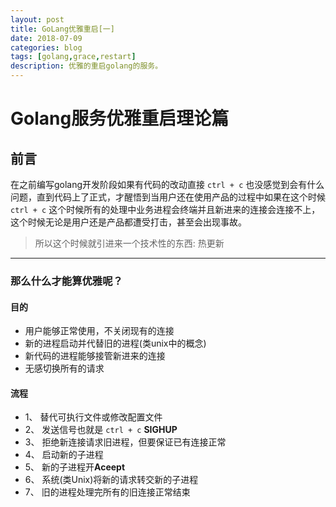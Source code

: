 ```yaml
---
layout: post
title: GoLang优雅重启[一]
date: 2018-07-09
categories: blog
tags: [golang,grace,restart]
description: 优雅的重启golang的服务。
---
```


# Golang服务优雅重启理论篇


## 前言


在之前编写golang开发阶段如果有代码的改动直接 `ctrl + c` 也没感觉到会有什么问题，直到代码上了正式，才醒悟到当用户还在使用产品的过程中如果在这个时候 `ctrl + c` 这个时候所有的处理中业务进程会终端并且新进来的连接会连接不上，这个时候无论是用户还是产品都遭受打击，甚至会出现事故。

> 所以这个时候就引进来一个技术性的东西: 热更新

---------------------------------------------------------------------------

### 那么什么才能算优雅呢？

#### 目的

*  用户能够正常使用，不关闭现有的连接
*  新的进程启动并代替旧的进程(类unix中的概念)
*  新代码的进程能够接管新进来的连接
*  无感切换所有的请求

#### 流程

+ 1、 替代可执行文件或修改配置文件
+ 2、 发送信号也就是 `ctrl + c` **SIGHUP**
+ 3、 拒绝新连接请求旧进程，但要保证已有连接正常
+ 4、 启动新的子进程
+ 5、 新的子进程开**Aceept**
+ 6、 系统(类Unix)将新的请求转交新的子进程
+ 7、 旧的进程处理完所有的旧连接正常结束
